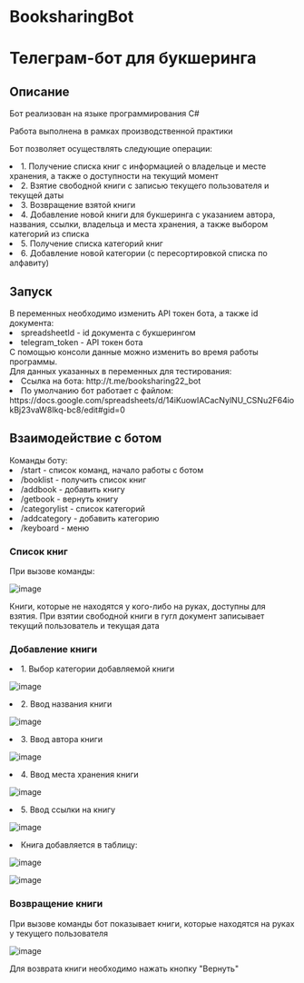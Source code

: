 # BooksharingBot
<h1>Телеграм-бот для букшеринга</h1>
<h2>Описание</h2>
<p>Бот реализован на языке программирования C#</p>
<p>Работа выполнена в рамках производственной практики</p>

Бот позволяет осуществлять следующие операции:
<li>1.	Получение списка книг с информацией о владельце и месте хранения, а также о доступности на текущий момент</li>
<li>2.	Взятие свободной книги с записью текущего пользователя и текущей даты</li>
<li>3.	Возвращение взятой книги </li>
<li>4.  Добавление новой книги для букшеринга с указанием автора, названия, ссылки, владельца и места хранения, а также выбором категорий из списка</li>
<li>5.  Получение списка категорий книг</li>
<li>6.	Добавление новой категории (с пересортировкой списка по алфавиту) </li>

<h2>Запуск</h2>
В переменных необходимо изменить API токен бота, а также id документа:
<li>spreadsheetId - id документа с букшерингом</li>
<li>telegram_token - API токен бота</li>
С помощью консоли данные можно изменить во время работы программы.
<br>
Для данных указанных в переменных для тестирования:
<li>Ссылка на бота: http://t.me/booksharing22_bot</li>
<li>По умолчанию бот работает с файлом: https://docs.google.com/spreadsheets/d/14iKuowIACacNylNU_CSNu2F64iokBj23vaW8Ikq-bc8/edit#gid=0</li>

<h2>Взаимодействие с ботом</h2>
Команды боту:
<li>/start - список команд, начало работы с ботом</li>
<li>/booklist - получить список книг </li>
<li>/addbook - добавить книгу</li>
<li>/getbook - вернуть книгу</li>
<li>/categorylist - список категорий</li>
<li>/addcategory - добавить категорию</li>
<li>/keyboard - меню</li>

<h3>Список книг</h3>
При вызове команды:

![image](https://user-images.githubusercontent.com/97462459/169826167-cd82d73f-9e2d-487d-9895-f1c869714a20.png)

Книги, которые не находятся у кого-либо на руках, доступны для взятия.
При взятии свободной книги в гугл документ записывает текущий пользователь и текущая дата 

<h3>Добавление книги</h3>
<li>1. Выбор категории добавляемой книги</li>

![image](https://user-images.githubusercontent.com/97462459/169829548-08e01754-1881-486a-ad8c-73e4a22c22ef.png)

<li>2. Ввод названия книги</li>

![image](https://user-images.githubusercontent.com/97462459/169827223-6618492f-457b-4c71-bf23-a5deb266d483.png)

<li>3. Ввод автора книги</li>

![image](https://user-images.githubusercontent.com/97462459/169827390-ea58ab3a-bd61-4737-aa58-d653307548e5.png)

<li>4. Ввод места хранения книги</li>

![image](https://user-images.githubusercontent.com/97462459/169827489-8899b50c-5d85-4e76-8c39-265c02a92e7c.png)

<li>5. Ввод ссылки на книгу</li>

![image](https://user-images.githubusercontent.com/97462459/169827691-a3f1209e-992f-4969-b29d-7cdb6e9c5d19.png)
 
<li> Книга добавляется в таблицу:</li>

![image](https://user-images.githubusercontent.com/97462459/169827779-ae7f21f4-2223-4f67-baec-5798d600bfb1.png)

![image](https://user-images.githubusercontent.com/97462459/169828118-69aeccf8-8a03-457d-9b62-7cd12d049100.png)
<h3>Возвращение книги</h3>
При вызове команды бот показывает книги, которые находятся на руках у текущего пользователя

![image](https://user-images.githubusercontent.com/97462459/169830064-7150bc6e-8272-4ba9-8c31-97ee66482b24.png)

Для возврата книги необходимо нажать кнопку "Вернуть"
